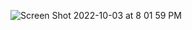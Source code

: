 ![Screen Shot 2022-10-03 at 8 01 59 PM](https://user-images.githubusercontent.com/113051612/193707769-4633900e-772b-4c02-86d0-d63c4d490299.png)
